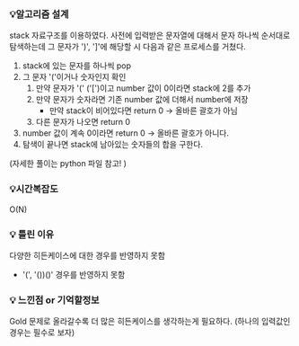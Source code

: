 ### 💡**알고리즘 설계**
stack 자료구조를 이용하였다. 
사전에 입력받은 문자열에 대해서 문자 하나씩 순서대로 탐색하는데 그 문자가 ')', ']'에 해당할 시 다음과 같은 프로세스를 거쳤다. 
1. stack에 있는 문자를 하나씩 pop
2. 그 문자 '('이거나 숫자인지 확인
   1. 만약 문자가 '(' ('[')이고 number 값이 0이라면 stack에 2를 추가
   2. 만약 문자가 숫자라면 기존 number 값에 더해서 number에 저장
        - 만약 stack이 비어있다면 return 0 -> 올바른 괄호가 아님
   4. 다른 문자가 나오면 return 0
3. number 값이 계속 0이라면 return 0 -> 올바른 괄호가 아니다. 
3. 탐색이 끝나면 stack에 남아있는 숫자들의 합을 구한다.

(자세한 풀이는 python 파일 참고! )

### 💡시간복잡도
O(N)

### 💡 틀린 이유
다양한 히든케이스에 대한 경우를 반영하지 못함 
- '(', '())()' 경우를 반영하지 못함

### 💡 느낀점 or 기억할정보
Gold 문제로 올라갈수록 더 많은 히든케이스를 생각하는게 필요하다. (하나의 입력값인 경우는 필수로 보자)
